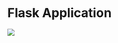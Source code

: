 # Flask Application

![](https://github.com/microsoft/Azure-Edge-Solutions-Lab/tree/main/Edgezone-QSR%20Demo/Flask%20App/static/video.gif)

